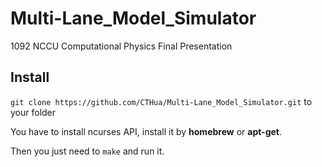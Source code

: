 # Multi-Lane_Model_Simulator
1092 NCCU Computational Physics Final Presentation


## Install
`git clone https://github.com/CTHua/Multi-Lane_Model_Simulator.git` to your folder

You have to install ncurses API, install it by **homebrew** or **apt-get**.

Then you just need to `make` and run it.
